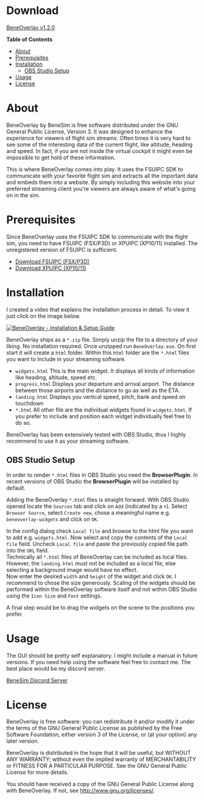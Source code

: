 # Download
[BeneOverlay v1.2.0](https://github.com/BeneSim/BeneOverlay/releases/download/v1.2.0/BeneOverlay.v1.2.0.zip)

<!-- markdown-toc start - Don't edit this section. Run M-x markdown-toc-refresh-toc -->
**Table of Contents**

- [About](#about)
- [Prerequisites](#prerequisites)
- [Installation](#installation)
    - [OBS Studio Setup](#obs-studio-setup)
- [Usage](#usage)
- [License](#license)

<!-- markdown-toc end -->


# About
BeneOverlay by BeneSim is free software distributed under the GNU General Public
License, Version 3.
It was designed to enhance the experience for viewers of flight sim streams.
Often times it is very hard to see some of the interesting data of the current
flight, like altitude, heading and speed. In fact, if you are not inside the
virtual cockpit it might even be impossible to get hold of these information.

This is where BeneOverlay comes into play. It uses the FSUIPC SDK to communicate
with your favorite flight sim and extracts all the important data and embeds
them into a website. By simply including this website into your preferred
streaming client you're viewers are always aware of what's going on in the sim.

# Prerequisites
Since BeneOverlay uses the FSUIPC SDK to communicate with the flight sim, you
need to have FSUIPC (FSX/P3D) or XPUIPC (XP10/11) installed. The unregistered
version of FSUIPC is sufficient.

- [Download FSUIPC (FSX/P3D)](http://www.schiratti.com/dowson.html)
- [Download XPUIPC (XP10/11)](http://www.tosi-online.de/XPUIPC/XPUIPC.html)

# Installation
I created a video that explains the installation process in detail. To view it
just click on the image below.

[![BeneOverlay - Installation & Setup Guide](https://img.youtube.com/vi/hOWkNvn7TkU/0.jpg)](https://www.youtube.com/watch?v=hOWkNvn7TkU "BeneOverlay - Installation & Setup Guide")

BeneOverlay ships as a `*.zip` file. Simply unzip the file to a directory of
your liking. No installation required. Once unzipped run `BeneOverlay.exe`. On
first start it will create a `html` folder. Within this `html` folder are the
`*.html` files you want to include in your streaming software. 

* `widgets.html` This is the main widget. It displays all kinds of information
like heading, altitude, speed etc.
* `progress.html` Displays your departure and arrival airport. The distance
between those airports and the distance to go as well as the ETA.
* `landing.html` Displays you vertical speed, pitch, bank and speed on touchdown
* `*.html` All other file are the individual widgets found in `widgets.html`. If
you prefer to include and position each widget individually feel free to do so.

BeneOverlay has been extensively tested with OBS Studio, thus I highly
recommend to use it as your streaming software.

## OBS Studio Setup
In order to render `*.html` files in OBS Studio you need the **BrowserPlugin**.
In recent versions of OBS Studio the **BrowserPlugin** will be installed by
default.

Adding the BeneOverlay `*.html` files is straight forward. With OBS Studio
opened locate the `Sources` tab and click on `Add` (indicated by a `+`). Select
`Browser Source`, select `Create new`, chose a meaningful name e.g.
`beneoverlay-widgets` and click on `OK`.

In the config dialog check `Local file`
and browse to the html file you want to add e.g. `widgets.html`. Now select and
copy the contents of the `Local file` field. Uncheck `Local file` and paste the
previously copied file path into the `URL` field.  
Technically all `*.html` files
of BeneOverlay can be included as local files. However, the `landing.html` must
not be included as a local file, else selecting a background image would have
no effect.  
Now enter the desired `width` and `height` of the widget and click `OK`. I
recommend to chose the size generously. Scaling of the widgets should be
performed within the BeneOverlay software itself and not within OBS Studio using
the `Icon Size` and `Font` settings.

A final step would be to drag the widgets on the scene to the positions you
prefer.

# Usage
The GUI should be pretty self explanatory. I might include a manual in future
versions. If you need help using the software feel free to contact me. The best
place would be my discord server.

[BeneSim Discord Server](https://discord.gg/nkwz4Dg)

# License
BeneOverlay is free software: you can redistribute it and/or modify
it under the terms of the GNU General Public License as published by
the Free Software Foundation, either version 3 of the License, or
(at your option) any later version.

BeneOverlay is distributed in the hope that it will be useful,
but WITHOUT ANY WARRANTY; without even the implied warranty of
MERCHANTABILITY or FITNESS FOR A PARTICULAR PURPOSE.  See the
GNU General Public License for more details.

You should have received a copy of the GNU General Public License
along with BeneOverlay. If not, see <http://www.gnu.org/licenses/>.
